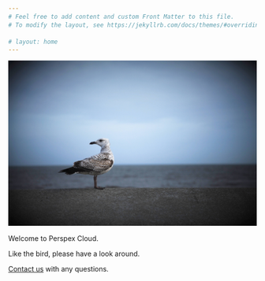 ```yaml
---
# Feel free to add content and custom Front Matter to this file.
# To modify the layout, see https://jekyllrb.com/docs/themes/#overriding-theme-defaults

# layout: home
---
```


![Welcome to Perspex Cloud](img/Gull.jpg "Welcome to Perspex Cloud")

Welcome to Perspex Cloud.

Like the bird, please have a look around.

[Contact us](mailto:info@perspex.cloud) with any questions.

